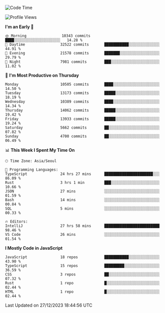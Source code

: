 <!--START_SECTION:waka-->
![Code Time](http://img.shields.io/badge/Code%20Time-5%2C423%20hrs%2051%20mins-blue)

![Profile Views](http://img.shields.io/badge/Profile%20Views-0-blue)

**I'm an Early 🐤** 

```text
🌞 Morning                10343 commits       ████░░░░░░░░░░░░░░░░░░░░░   14.28 % 
🌆 Daytime                32522 commits       ███████████░░░░░░░░░░░░░░   44.91 % 
🌃 Evening                21578 commits       ███████░░░░░░░░░░░░░░░░░░   29.79 % 
🌙 Night                  7981 commits        ███░░░░░░░░░░░░░░░░░░░░░░   11.02 % 
```
📅 **I'm Most Productive on Thursday** 

```text
Monday                   10505 commits       ████░░░░░░░░░░░░░░░░░░░░░   14.50 % 
Tuesday                  13173 commits       █████░░░░░░░░░░░░░░░░░░░░   18.19 % 
Wednesday                10389 commits       ████░░░░░░░░░░░░░░░░░░░░░   14.34 % 
Thursday                 14062 commits       █████░░░░░░░░░░░░░░░░░░░░   19.42 % 
Friday                   13933 commits       █████░░░░░░░░░░░░░░░░░░░░   19.24 % 
Saturday                 5662 commits        ██░░░░░░░░░░░░░░░░░░░░░░░   07.82 % 
Sunday                   4700 commits        ██░░░░░░░░░░░░░░░░░░░░░░░   06.49 % 
```


📊 **This Week I Spent My Time On** 

```text
🕑︎ Time Zone: Asia/Seoul

💬 Programming Languages: 
TypeScript               24 hrs 27 mins      ██████████████████████░░░   86.09 % 
Rust                     3 hrs 1 min         ███░░░░░░░░░░░░░░░░░░░░░░   10.66 % 
JSON                     27 mins             ░░░░░░░░░░░░░░░░░░░░░░░░░   01.59 % 
Bash                     14 mins             ░░░░░░░░░░░░░░░░░░░░░░░░░   00.84 % 
SQL                      5 mins              ░░░░░░░░░░░░░░░░░░░░░░░░░   00.33 % 

🔥 Editors: 
IntelliJ                 27 hrs 58 mins      █████████████████████████   98.46 % 
VS Code                  26 mins             ░░░░░░░░░░░░░░░░░░░░░░░░░   01.54 % 
```

**I Mostly Code in JavaScript** 

```text
JavaScript               18 repos            ███████████░░░░░░░░░░░░░░   43.90 % 
TypeScript               15 repos            █████████░░░░░░░░░░░░░░░░   36.59 % 
CSS                      3 repos             ██░░░░░░░░░░░░░░░░░░░░░░░   07.32 % 
Rust                     1 repo              █░░░░░░░░░░░░░░░░░░░░░░░░   02.44 % 
HTML                     1 repo              █░░░░░░░░░░░░░░░░░░░░░░░░   02.44 % 
```




 Last Updated on 27/12/2023 18:44:56 UTC
<!--END_SECTION:waka-->
